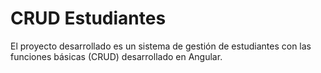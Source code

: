 # CRUD Estudiantes
El proyecto desarrollado es un sistema de gestión de estudiantes con las funciones básicas (CRUD) desarrollado en Angular.